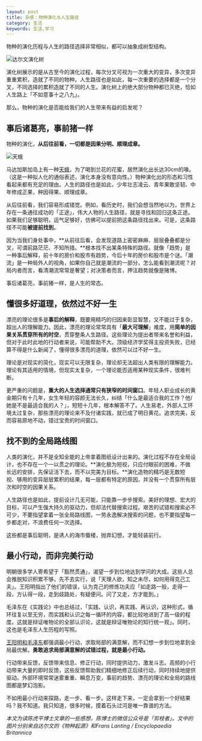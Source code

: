 ```yaml
---
layout: post
title: 杂感：物种演化与人生路径
category: 生活
keywords: 生活,学习
--- 
```


物种的演化历程与人生的路径选择非常相似，都可以抽象成树型结构。

![达尔文演化树](http://on54r1wfx.bkt.clouddn.com/tree.jpeg)

演化树展示的是从古至今的演化过程，每次分叉可视为一次重大的变异，多次变异重重累积，造就了不同的物种。人生路径也是如此，每一次重要的选择都是一个分叉，不同选择的累积造就了不同的人生。演化树上的绝大部分物种都已灭绝，恰如人生路上「不如意事十之八九」。

那么，物种的演化是否能给我们的人生带来有益的启发呢？

## 事后诸葛亮，事前猪一样

物种的演化，**从后往前看，一切都是因果分明、顺理成章。**

![天蛾](http://on54r1wfx.bkt.clouddn.com/2018bird.jpg)

马达加斯加岛上有一种[天蛾](https://www.guokr.com/article/436996/)，为了喝到兰花的花蜜，居然演化出长达30cm的喙。（这是一种拟人化的通俗表述，演化本身没有意向性。）物种演化出的形态和习性看起来都有充足的理由。人生的路径也是如此，少年壮志凌云、青年果敢坚韧、中年修成正果，种因得果、顺理成章。

从后往前看，我们容易形成错觉。例如，看历史时，我们会想当然地以为，世界上存在一条通往成功的「正途」，伟大人物的人生路径，就是寻找和回归这条正途。如果我们足够聪明，运气足够好，仿佛可以提前把这条路径找出来。可是，这条路径不可能**被提前找到**。

因为当我们身处事中，**从前往后看，会发现道路上密密麻麻、层层叠叠都是分叉，可谓前路茫茫、不知所措。**根本找不出某条特殊的路径。就像「趋势」是一种事后解释，前十年的房价和股市有趋势，今后十年的房价和股市是个谜。「潮流」是一种局外人的视角，如果你自己就是潮流的一部分，怎么能看到潮流呢？对局内者而言，看清潮流常常是奢望；对决策者而言，押注趋势就像是赌博。

事后诸葛亮，事前猪一样，是人生的常态。

## 懂很多好道理，依然过不好一生

漂亮的理论很多是**事后的解释**，既要用精巧的归因来彰显智慧，又不能过于复杂，超出人的理解能力。因此，漂亮的理论常常具有「**最大可理解**」难度，用**简单的因果关系贯穿所有的时空**，贯穿整条人生路径。这些理论为提出者带来名誉和利益，但对于此时此地的行动者来说，可能帮助不大。顶级经济学奖得主投资失败，已经算不得是什么新闻了，懂得很多漂亮的道理，依然可以过不好一生。

理论是对现实的简化，现实可以无限复杂，理论却无法超出人类有限的理解能力。理论有其适用的情境，但现实太复杂，一个理论能否适用某种现实条件，很难判断。

更严重的问题是，**重大的人生选择通常只有狭窄的时间窗口**。年轻人职业成长的黄金期只有十几年，女生年轻的容颜无法长久，纠结「什么是最适合我的工作？他/她是不是最适合我的人？」，短短十几年，根本解答不了。人生易老，外部人工环境太过复杂，那些漂亮的理论来不及付诸实践，就已成了明日黄花。追求完美，反而容易原地不动，错过宝贵的时间窗口。

## 找不到的全局路线图

人类的演化，并不是全知全能的上帝拿着图纸设计出来的。演化过程不存在全局设计，也不存在一个一以贯之的理论。**演化极为短视，只应付眼前的困难，不做长远的安排，先保证活下去，而不以完美为目标。**演化造物的精巧是无数短视、够用的变异层层累积的结果，每一层都有特定的原因，并没有一个贯穿所有层次和时空的因果关系。

人生路径也是如此，提前设计几无可能，只能靠一步步搜索。美好的理想、宏大的目标，可以产生强大持久的驱动力，但却法代替搜索过程。艰苦的试错和搜索必不可少，不要指望拿着一张全局路线图，一劳永逸解决搜索的问题，也不要指望每一步都走对，不浪费任何一次选择。

这些都是事后聪明，是诱人的海市蜃楼，抛弃幻想，才能轻装前行。

## 最小行动，而非完美行动

明朝很多学人寄希望于「豁然贯通」，渴望一步到位地达到学问的大成。这些人总会推脱知识积累不够，先不去实行，说「天理人欲，知之未尽，如何用得克己工夫」。王阳明指出了他们的错误，认为克己的修炼功夫应「如走路一般，走得一段，方认得一段，走到歧路处，有疑便问。问了又走，方才能到。」

毛泽东在《实践论》中也总结过，「实践、认识，再实践、再认识，这种形式，循环往复以至无穷，而实践和认识之每一循环的内容，都比较地进到了高一级的程度。这就是辩证唯物论的全部认识论，这就是辩证唯物论的知行统一观」。同时，这也是毛泽东人生历程的写照。

[王阳明和毛泽东](https://mp.weixin.qq.com/s/gH8NpMFZauFsKCEwwDWlBQ)都强调最小行动，求取局部的满意解，而不幻想一步到位地拿到全局最优解。**勇敢追求局部满意解的试错过程，就是最小行动。**

行动带来反馈，反馈带来信息、修正行动，同时提供动力，激发斗志。高频的小行动带来大量的即时反馈，这些反馈帮助我们精细地修正后续行动，同时持续地提供驱动。外部环境常常迷雾重重、瞬息万变，事前的趋势、漂亮的理论和全局的路线图都是梦幻泡影。

不如用最小行动来探路，走一步、看一步。这样走下来，一定会拿到一个好结果吗？我不知道。我只知道，很多时候，摸着石头过河是唯一靠谱的方法。

*本文为读陈虎平博士文章的一些感想，陈博士的微信公众号是「剪枝者」。文中的图片分别来自达尔文的《物种起源》和Frans Lanting / Encyclopaedia Britannica*

